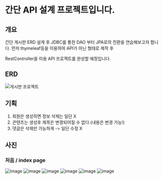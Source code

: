 # 간단 API 설계 프로젝트입니다.

## 개요

간단 게시판 ERD 설계 후 JDBC를 통한 DAO 부터 JPA로의 전환을 연습해보고자 합니다.
먼저 thymeleaf등을 이용하여 API가 아닌 형태로 제작 후

RestController을 이용 API 프로젝트를 완성할 예정입니다.

## ERD

![게시판 프로젝트](https://user-images.githubusercontent.com/46413809/185789863-c8f73e4b-2a26-455d-a74a-2d7a754f9a1b.PNG)


## 기획

1. 회원은 생성하면 정보 삭제는 일단 X
2. 콘텐츠는 생성후 제목은 변경되어질 수 없다.(내용은 변경 가능!)
3. 댓글은 삭제만 가능하게 -> 일단 수정 X 


## 사진

### 처음 / index page
![image](https://user-images.githubusercontent.com/46413809/190952241-96f26b89-1ce6-4583-8db3-1978ec1b38cb.png)
![image](https://user-images.githubusercontent.com/46413809/190952271-544a5fc5-1988-4394-a669-ca1680908684.png)
![image](https://user-images.githubusercontent.com/46413809/190952303-6494840d-ccf3-4d54-a2a4-846ba23278fd.png)
![image](https://user-images.githubusercontent.com/46413809/190952316-8bf9340a-3727-4142-9e9e-31dd0ec35074.png)
![image](https://user-images.githubusercontent.com/46413809/190952335-4d009093-59f0-4e96-901b-bc365d01e992.png)
![image](https://user-images.githubusercontent.com/46413809/190952362-f36671c0-4cd3-4429-8229-5db6d89b6f9b.png)
